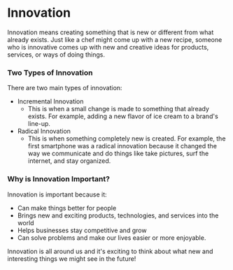 # Innovation

Innovation means creating something that is new or different from what already exists. Just like a chef might come up with a new recipe, someone who is innovative comes up with new and creative ideas for products, services, or ways of doing things.

### Two Types of Innovation

There are two main types of innovation:

* Incremental Innovation
    * This is when a small change is made to something that already exists. For example, adding a new flavor of ice cream to a brand's line-up.
* Radical Innovation
    * This is when something completely new is created. For example, the first smartphone was a radical innovation because it changed the way we communicate and do things like take pictures, surf the internet, and stay organized.

### Why is Innovation Important?

Innovation is important because it:

* Can make things better for people
* Brings new and exciting products, technologies, and services into the world
* Helps businesses stay competitive and grow
* Can solve problems and make our lives easier or more enjoyable.

Innovation is all around us and it's exciting to think about what new and interesting things we might see in the future!
